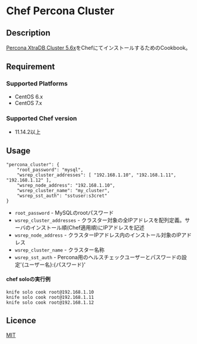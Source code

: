 # Chef Percona Cluster

## Description
[Percona XtraDB Cluster 5.6x](https://www.percona.com/software/mysql-database/percona-xtradb-cluster)をChefにてインストールするためのCookbook。

## Requirement

### Supported Platforms
* CentOS 6.x
* CentOS 7.x

### Supported Chef version
* 11.14.2以上

## Usage
```
"percona_cluster": {
    "root_password": "mysql",
    "wsrep_cluster_addresses": [ "192.168.1.10", "192.168.1.11", "192.168.1.12" ],
    "wsrep_node_address": "192.168.1.10",
    "wsrep_cluster_name": "my_cluster",
    "wsrep_sst_auth": "sstuser:s3cret"
}
```

* `root_password` - MySQLのrootパスワード
* `wsrep_cluster_addresses` - クラスター対象の全IPアドレスを配列定義。サーバのインストール順(Chef適用順)にIPアドレスを記述
* `wsrep_node_address` - クラスターIPアドレス内のインストール対象のIPアドレス
* `wsrep_cluster_name` - クラスター名称
* `wsrep_sst_auth` - Percona用のヘルスチェックユーザーとパスワードの設定'{ユーザー名}:{パスワード}'

#### chef soloの実行例
```
knife solo cook root@192.168.1.10
knife solo cook root@192.168.1.11
knife solo cook root@192.168.1.12
```

## Licence
[MIT](https://ja.wikipedia.org/wiki/MIT_License)

